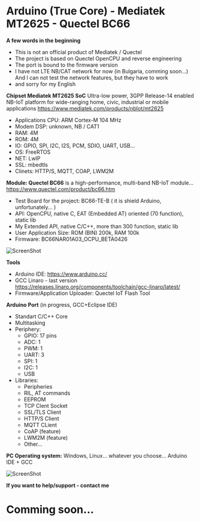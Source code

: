 # Arduino (True Core) - Mediatek MT2625 - Quectel BC66

**A few words in the beginning**
* This is not an official product of Mediatek / Quectel
* The project is based on Quectel OpenCPU and reverse engineering
* The port  is bound to the firmware version
* I have not LTE NB/CAT network for now (in Bulgaria, comming soon...) And I can not test the network features, but they have to work
* and sorry for my English


**Chipset Mediatek MT2625 SoC**
Ultra-low power, 3GPP Release-14 enabled NB-IoT platform for wide-ranging home, civic, industrial or mobile applications
https://www.mediatek.com/products/nbIot/mt2625
* Applications CPU: ARM Cortex-M 104 MHz 
* Modem DSP: unknown, NB / CAT1
* RAM: 4M
* ROM: 4M
* IO: GPIO, SPI, I2C, I2S, PCM, SDIO, UART, USB...
* OS: FreeRTOS
* NET: LwIP
* SSL: mbedtls
* Clinets: HTTP/S, MQTT, COAP, LWM2M 


**Module: Quectel BC66**
is a high-performance, multi-band NB-IoT module...
https://www.quectel.com/product/bc66.htm
* Test Board for the project: BC66-TE-B ( it is shield Arduino, unfortunately... )
* API: OpenCPU, native C, EAT (Embedded AT) oriented (70 function), static lib
* My Extended API, native C/C++, more than 300 function, static lib
* User Application Size: ROM (BIN) 200k, RAM 100k
* Firmware: BC66NAR01A03_OCPU_BETA0426

![ScreenShot](https://raw.githubusercontent.com/Wiz-IO/Arduino_MT2625_BC66/master/board.jpg)

**Tools**
* Arduino IDE:
https://www.arduino.cc/
* GCC Linaro - last version
https://releases.linaro.org/components/toolchain/gcc-linaro/latest/
* Firmware/Application Uploader: Quectel IoT Flash Tool


**Arduino Port** (in progress, GCC+Eclipse IDE)
 * Standart C/C++ Core
 * Multitasking
 * Periphery: 
    * GPIO: 17 pins
    * ADC: 1
    * PWM: 1    
    * UART: 3
    * SPI: 1
    * I2C: 1
    * USB
* Libraries:
   * Peripheries 
   * RIL, AT commands
   * EEPROM
   * TCP Clent Socket
   * SSL/TLS Client
   * HTTP/S Client
   * MQTT CLient
   * CoAP (feature)
   * LWM2M (feature)
   * Other...
  
  

**PC Operating system:** 
Windows, Linux... whatever you choose... Arduino IDE + GCC

![ScreenShot](https://raw.githubusercontent.com/Wiz-IO/Arduino_MT2625_BC66/master/trace.jpg)

**If you want to help/support - contact me**

# Comming soon...
